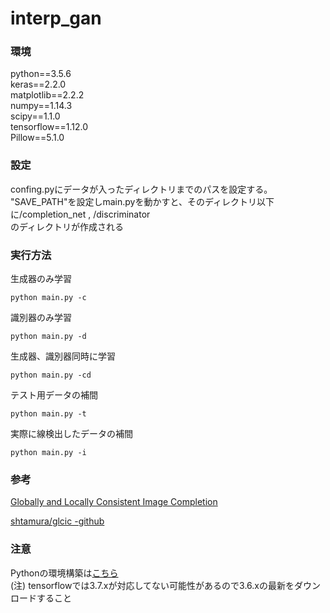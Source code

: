 # interp_gan

### 環境
python==3.5.6  
keras==2.2.0  
matplotlib==2.2.2  
numpy==1.14.3  
scipy==1.1.0  
tensorflow==1.12.0  
Pillow==5.1.0

### 設定
confing.pyにデータが入ったディレクトリまでのパスを設定する。  
"SAVE_PATH"を設定しmain.pyを動かすと、そのディレクトリ以下に/completion_net , /discriminator  
のディレクトリが作成される


### 実行方法

生成器のみ学習
```
python main.py -c
```

識別器のみ学習
```
python main.py -d
```

生成器、識別器同時に学習
```
python main.py -cd
```

テスト用データの補間
```
python main.py -t
```

実際に線検出したデータの補間
```
python main.py -i
```

### 参考
[Globally and Locally Consistent Image Completion](http://iizuka.cs.tsukuba.ac.jp/projects/completion/data/completion_sig2017.pdf)

[shtamura/glcic  -github](https://github.com/shtamura/glcic)

### 注意
Pythonの環境構築は[こちら](https://www.python.jp/install/windows/install_py3.html)  
(注) tensorflowでは3.7.xが対応してない可能性があるので3.6.xの最新をダウンロードすること  
